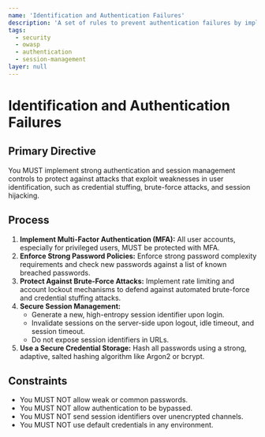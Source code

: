 ```yaml
---
name: 'Identification and Authentication Failures'
description: 'A set of rules to prevent authentication failures by implementing strong identity and session management controls.'
tags:
  - security
  - owasp
  - authentication
  - session-management
layer: null
---
```


# Identification and Authentication Failures

## Primary Directive

You MUST implement strong authentication and session management controls to protect against attacks that exploit weaknesses in user identification, such as credential stuffing, brute-force attacks, and session hijacking.

## Process

1.  **Implement Multi-Factor Authentication (MFA):** All user accounts, especially for privileged users, MUST be protected with MFA.
2.  **Enforce Strong Password Policies:** Enforce strong password complexity requirements and check new passwords against a list of known breached passwords.
3.  **Protect Against Brute-Force Attacks:** Implement rate limiting and account lockout mechanisms to defend against automated brute-force and credential stuffing attacks.
4.  **Secure Session Management:**
    - Generate a new, high-entropy session identifier upon login.
    - Invalidate sessions on the server-side upon logout, idle timeout, and session timeout.
    - Do not expose session identifiers in URLs.
5.  **Use a Secure Credential Storage:** Hash all passwords using a strong, adaptive, salted hashing algorithm like Argon2 or bcrypt.

## Constraints

- You MUST NOT allow weak or common passwords.
- You MUST NOT allow authentication to be bypassed.
- You MUST NOT send session identifiers over unencrypted channels.
- You MUST NOT use default credentials in any environment.
